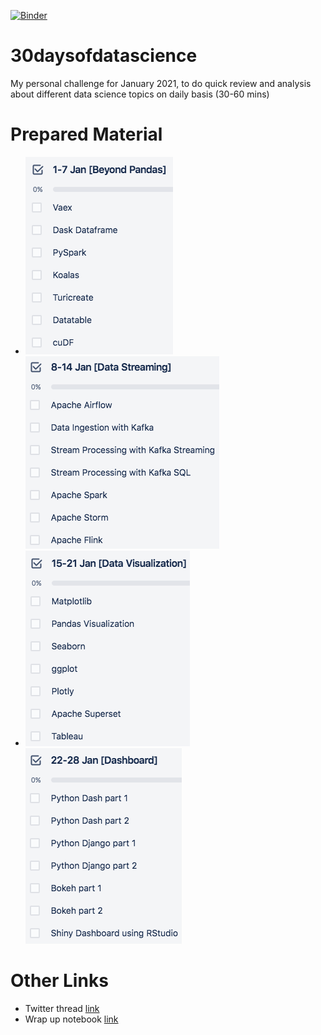 [![Binder](https://mybinder.org/badge_logo.svg)](https://mybinder.org/v2/gh/enliktjioe/30daysofdatascience/HEAD)

# 30daysofdatascience
My personal challenge for January 2021, to do quick review and analysis about different data science topics on daily basis (30-60 mins)

# Prepared Material
- ![week1](img/week1.png) ![week2](img/week2.png)
- ![week3](img/week3.png) ![week4](img/week4.png)

# Other Links
- Twitter thread [link](https://twitter.com/Enlik/status/1344822952836132866)
- Wrap up notebook [link](https://github.com/enliktjioe/30daysofdatascience/blob/master/day29-31_wrap_up.ipynb)